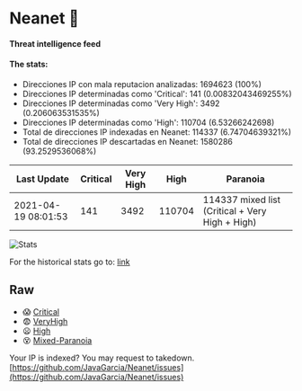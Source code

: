 # Neanet :hocho:
#### Threat intelligence feed
#### The stats:

- Direcciones IP con mala reputacion analizadas: 1694623 (100%)
- Direcciones IP determinadas como 'Critical':  141 (0.00832043469255%)
- Direcciones IP determinadas como 'Very High':  3492 (0.206063531535%)
- Direcciones IP determinadas como 'High':  110704 (6.53266242698)
- Total de direcciones IP indexadas en Neanet:  114337 (6.74704639321%)
- Total de direcciones IP descartadas en Neanet:  1580286 (93.2529536068%)

| Last Update | Critical | Very High | High | Paranoia |
| --- | --- | --- | --- | --- |
| 2021-04-19 08:01:53 | 141 | 3492 | 110704 | 114337 mixed list (Critical + Very High + High)|

![Stats](https://docs.google.com/spreadsheets/d/e/2PACX-1vSnaNMIXVabIpDJjufMlzH7poXnshF3mgd8Is1g9ytUEzVsP5my4Trn8f-xkoLLQ38xpL3HtmUexLo6/pubchart?oid=501124687&format=image)

For the historical stats go to: [link](/stats.csv)
## Raw
- :scream: [Critical](https://raw.githubusercontent.com/JavaGarcia/Neanet/master/blacklists/neanet_critical.txt)
- :fearful: [VeryHigh](https://raw.githubusercontent.com/JavaGarcia/Neanet/master/blacklists/neanet_veryHigh.txtt)
- :frowning: [High](https://raw.githubusercontent.com/JavaGarcia/Neanet/master/blacklists/neanet_high.txt)
- :dizzy_face: [Mixed-Paranoia](https://raw.githubusercontent.com/JavaGarcia/Neanet/master/blacklists/neanet_all.txt)


Your IP is indexed? You may request to takedown. [https://github.com/JavaGarcia/Neanet/issues](https://github.com/JavaGarcia/Neanet/issues)




































































































































































































































































































































































































































































































































































































































































































































































































































































































































































































































































































































































































































































































































































































































































































































































































































































































































































































































































































































































































































































































































































































































































































































































































































































































































































































































































































































































































































































































































































































































































































































































































































































































































































































































































































































































































































































































































































































































































































































































































































































































































































































































































































































































































































































































































































































































































































































































































































































































































































































































































































































































































































































































































































































































































































































































































































































































































































































































































































































